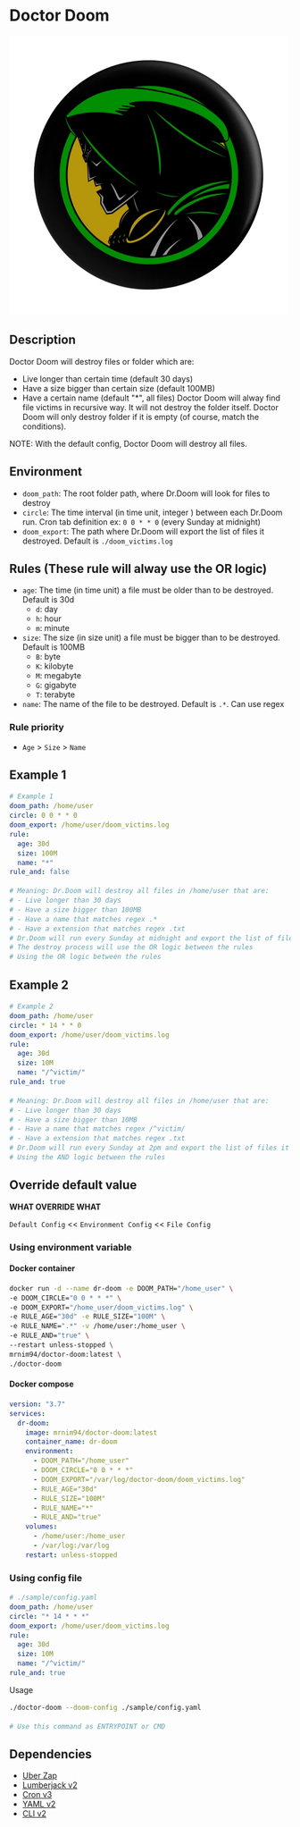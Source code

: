 # Doctor Doom

![Dr.Doom](./images/drdoom-removebg-preview.png)

## Description

Doctor Doom will destroy files or folder which are:

- Live longer than certain time (default 30 days)
- Have a size bigger than certain size (default 100MB)
- Have a certain name (default "*", all files)
Doctor Doom will alway find file victims in recursive way. It will not destroy the folder itself.
Doctor Doom will only destroy folder if it is empty (of course, match the conditions).

NOTE: With the default config, Doctor Doom will destroy all files.

## Environment

- `doom_path`: The root folder path, where Dr.Doom will look for files to destroy
- `circle`: The time interval (in time unit, integer ) between each Dr.Doom run. Cron tab definition ex: `0 0 * * 0` (every Sunday at midnight)
- `doom_export`: The path where Dr.Doom will export the list of files it destroyed. Default is `./doom_victims.log`

## Rules (These rule will alway use the OR logic)

- `age`: The time (in time unit) a file must be older than to be destroyed. Default is 30d
  - `d`: day
  - `h`: hour
  - `m`: minute
- `size`: The size (in size unit) a file must be bigger than to be destroyed. Default is 100MB
  - `B`: byte
  - `K`: kilobyte
  - `M`: megabyte
  - `G`: gigabyte
  - `T`: terabyte
- `name`: The name of the file to be destroyed. Default is `.*`. Can use regex

### Rule priority

- `Age` > `Size` > `Name`

## Example 1

```yaml
# Example 1
doom_path: /home/user
circle: 0 0 * * 0
doom_export: /home/user/doom_victims.log
rule:
  age: 30d
  size: 100M
  name: "*"
rule_and: false

# Meaning: Dr.Doom will destroy all files in /home/user that are:
# - Live longer than 30 days
# - Have a size bigger than 100MB
# - Have a name that matches regex .*
# - Have a extension that matches regex .txt
# Dr.Doom will run every Sunday at midnight and export the list of files it destroyed to /home/user/doom_victims.log
# The destroy process will use the OR logic between the rules
# Using the OR logic between the rules
```

## Example 2

```yaml
# Example 2
doom_path: /home/user
circle: * 14 * * 0
doom_export: /home/user/doom_victims.log
rule:
  age: 30d
  size: 10M
  name: "/^victim/"
rule_and: true

# Meaning: Dr.Doom will destroy all files in /home/user that are:
# - Live longer than 30 days
# - Have a size bigger than 10MB
# - Have a name that matches regex /^victim/
# - Have a extension that matches regex .txt
# Dr.Doom will run every Sunday at 2pm and export the list of files it destroyed to /home/user/doom_victims.log
# Using the AND logic between the rules
```

## Override default value

**WHAT OVERRIDE WHAT**

`Default Config` << `Environment Config` << `File Config`

### Using environment variable

#### Docker container

```bash
docker run -d --name dr-doom -e DOOM_PATH="/home_user" \
-e DOOM_CIRCLE="0 0 * * *" \
-e DOOM_EXPORT="/home_user/doom_victims.log" \
-e RULE_AGE="30d" -e RULE_SIZE="100M" \
-e RULE_NAME=".*" -v /home/user:/home_user \
-e RULE_AND="true" \
--restart unless-stopped \
mrnim94/doctor-doom:latest \
./doctor-doom
```

#### Docker compose

```yaml
version: "3.7"
services:
  dr-doom:
    image: mrnim94/doctor-doom:latest
    container_name: dr-doom
    environment:
      - DOOM_PATH="/home_user"
      - DOOM_CIRCLE="0 0 * * *"
      - DOOM_EXPORT="/var/log/doctor-doom/doom_victims.log"
      - RULE_AGE="30d"
      - RULE_SIZE="100M"
      - RULE_NAME="*"
      - RULE_AND="true"
    volumes:
      - /home/user:/home_user
      - /var/log:/var/log
    restart: unless-stopped
```

### Using config file

```yaml
# ./sample/config.yaml
doom_path: /home/user
circle: "* 14 * * *"
doom_export: /home/user/doom_victims.log
rule:
  age: 30d
  size: 10M
  name: "/^victim/"
rule_and: true

```

Usage

```bash
./doctor-doom --doom-config ./sample/config.yaml

# Use this command as ENTRYPOINT or CMD
```

## Dependencies

- [Uber Zap](https://github.com/uber-go/zap)
- [Lumberjack v2](https://pkg.go.dev/gopkg.in/natefinch/lumberjack.v2?utm_source=godoc)
- [Cron v3](https://pkg.go.dev/github.com/robfig/cron/v3@v3.0.0)
- [YAML v2](https://pkg.go.dev/gopkg.in/yaml.v2@v2.4.0)
- [CLI v2](https://pkg.go.dev/github.com/urfave/cli/v2@v2.23.6)
